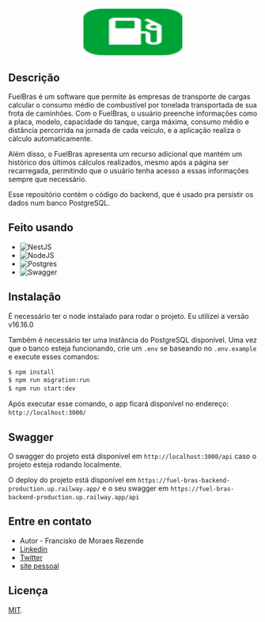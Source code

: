 <p align="center">
  <img src="assets/favicon.svg" width="200"" height="94.12" alt="FuelBras" />
</p>

## Descrição

FuelBras é um software que permite às empresas de transporte de cargas calcular o consumo médio de combustível por tonelada transportada de sua frota de caminhões. Com o FuelBras, o usuário preenche informações como a placa, modelo, capacidade do tanque, carga máxima, consumo médio e distância percorrida na jornada de cada veículo, e a aplicação realiza o cálculo automaticamente.

Além disso, o FuelBras apresenta um recurso adicional que mantém um histórico dos últimos cálculos realizados, mesmo após a página ser recarregada, permitindo que o usuário tenha acesso a essas informações sempre que necessário.

Esse repositório contém o código do backend, que é usado pra persistir os dados num banco PostgreSQL.

## Feito usando

- ![NestJS](https://img.shields.io/badge/nestjs-%23E0234E.svg?style=for-the-badge&logo=nestjs&logoColor=white)
- ![NodeJS](https://img.shields.io/badge/node.js-6DA55F?style=for-the-badge&logo=node.js&logoColor=white)
- ![Postgres](https://img.shields.io/badge/postgres-%23316192.svg?style=for-the-badge&logo=postgresql&logoColor=white)
- ![Swagger](https://img.shields.io/badge/-Swagger-%23Clojure?style=for-the-badge&logo=swagger&logoColor=white)

## Instalação

É necessário ter o node instalado para rodar o projeto. Eu utilizei a versão v16.16.0

Também é necessário ter uma instância do PostgreSQL disponível. Uma vez que o banco esteja funcionando, crie um `.env` se baseando no `.env.example` e execute esses comandos:

```bash
$ npm install
$ npm run migration:run
$ npm run start:dev
```

Após executar esse comando, o app ficará disponível no endereço: `http://localhost:3000/`

## Swagger

O swagger do projeto está disponível em `http://localhost:3000/api` caso o projeto esteja rodando localmente.

O deploy do projeto está disponível em `https://fuel-bras-backend-production.up.railway.app/` e o seu swagger em `https://fuel-bras-backend-production.up.railway.app/api`

## Entre en contato

- Autor - Francisko de Moraes Rezende
- [Linkedin](https://linkedin.com/in/francisko-rezende)
- [Twitter ](https://twitter.com/francisko_r)
- [site pessoal](https://francisko/dev)

## Licença

[MIT](LICENSE).

